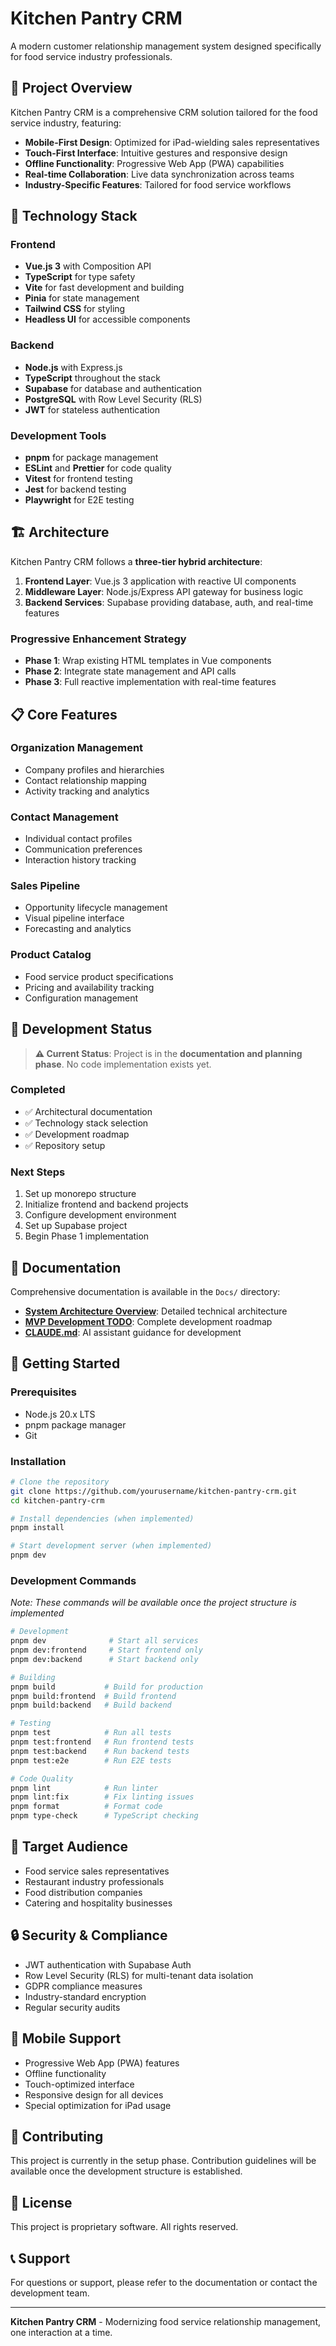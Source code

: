 # Kitchen Pantry CRM

A modern customer relationship management system designed specifically for food service industry professionals.

## 🎯 Project Overview

Kitchen Pantry CRM is a comprehensive CRM solution tailored for the food service industry, featuring:

- **Mobile-First Design**: Optimized for iPad-wielding sales representatives
- **Touch-First Interface**: Intuitive gestures and responsive design
- **Offline Functionality**: Progressive Web App (PWA) capabilities
- **Real-time Collaboration**: Live data synchronization across teams
- **Industry-Specific Features**: Tailored for food service workflows

## 🚀 Technology Stack

### Frontend
- **Vue.js 3** with Composition API
- **TypeScript** for type safety
- **Vite** for fast development and building
- **Pinia** for state management
- **Tailwind CSS** for styling
- **Headless UI** for accessible components

### Backend
- **Node.js** with Express.js
- **TypeScript** throughout the stack
- **Supabase** for database and authentication
- **PostgreSQL** with Row Level Security (RLS)
- **JWT** for stateless authentication

### Development Tools
- **pnpm** for package management
- **ESLint** and **Prettier** for code quality
- **Vitest** for frontend testing
- **Jest** for backend testing
- **Playwright** for E2E testing

## 🏗️ Architecture

Kitchen Pantry CRM follows a **three-tier hybrid architecture**:

1. **Frontend Layer**: Vue.js 3 application with reactive UI components
2. **Middleware Layer**: Node.js/Express API gateway for business logic
3. **Backend Services**: Supabase providing database, auth, and real-time features

### Progressive Enhancement Strategy

- **Phase 1**: Wrap existing HTML templates in Vue components
- **Phase 2**: Integrate state management and API calls
- **Phase 3**: Full reactive implementation with real-time features

## 📋 Core Features

### Organization Management
- Company profiles and hierarchies
- Contact relationship mapping
- Activity tracking and analytics

### Contact Management
- Individual contact profiles
- Communication preferences
- Interaction history tracking

### Sales Pipeline
- Opportunity lifecycle management
- Visual pipeline interface
- Forecasting and analytics

### Product Catalog
- Food service product specifications
- Pricing and availability tracking
- Configuration management

## 🔧 Development Status

> **⚠️ Current Status**: Project is in the **documentation and planning phase**. No code implementation exists yet.

### Completed
- ✅ Architectural documentation
- ✅ Technology stack selection
- ✅ Development roadmap
- ✅ Repository setup

### Next Steps
1. Set up monorepo structure
2. Initialize frontend and backend projects
3. Configure development environment
4. Set up Supabase project
5. Begin Phase 1 implementation

## 📖 Documentation

Comprehensive documentation is available in the `Docs/` directory:

- **[System Architecture Overview](Docs/System%20Architecture%20Overview.md)**: Detailed technical architecture
- **[MVP Development TODO](Docs/MVP%20Development%20TODO.md)**: Complete development roadmap
- **[CLAUDE.md](CLAUDE.md)**: AI assistant guidance for development

## 🚀 Getting Started

### Prerequisites

- Node.js 20.x LTS
- pnpm package manager
- Git

### Installation

```bash
# Clone the repository
git clone https://github.com/yourusername/kitchen-pantry-crm.git
cd kitchen-pantry-crm

# Install dependencies (when implemented)
pnpm install

# Start development server (when implemented)
pnpm dev
```

### Development Commands

*Note: These commands will be available once the project structure is implemented*

```bash
# Development
pnpm dev              # Start all services
pnpm dev:frontend     # Start frontend only
pnpm dev:backend      # Start backend only

# Building
pnpm build           # Build for production
pnpm build:frontend  # Build frontend
pnpm build:backend   # Build backend

# Testing
pnpm test            # Run all tests
pnpm test:frontend   # Run frontend tests
pnpm test:backend    # Run backend tests
pnpm test:e2e        # Run E2E tests

# Code Quality
pnpm lint            # Run linter
pnpm lint:fix        # Fix linting issues
pnpm format          # Format code
pnpm type-check      # TypeScript checking
```

## 🏢 Target Audience

- Food service sales representatives
- Restaurant industry professionals
- Food distribution companies
- Catering and hospitality businesses

## 🔒 Security & Compliance

- JWT authentication with Supabase Auth
- Row Level Security (RLS) for multi-tenant data isolation
- GDPR compliance measures
- Industry-standard encryption
- Regular security audits

## 📱 Mobile Support

- Progressive Web App (PWA) features
- Offline functionality
- Touch-optimized interface
- Responsive design for all devices
- Special optimization for iPad usage

## 🤝 Contributing

This project is currently in the setup phase. Contribution guidelines will be available once the development structure is established.

## 📄 License

This project is proprietary software. All rights reserved.

## 📞 Support

For questions or support, please refer to the documentation or contact the development team.

---

**Kitchen Pantry CRM** - Modernizing food service relationship management, one interaction at a time.
